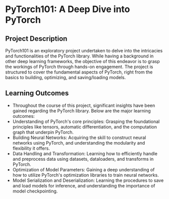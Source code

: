 # PyTorch101: A Deep Dive into PyTorch
## Project Description

PyTorch101 is an exploratory project undertaken to delve into the intricacies and functionalities of the PyTorch library. While having a background in other deep learning frameworks, the objective of this endeavor is to grasp the workings of PyTorch through hands-on engagement. The project is structured to cover the fundamental aspects of PyTorch, right from the basics to building, optimizing, and saving/loading models.

## Learning Outcomes
- Throughout the course of this project, significant insights have been gained regarding the PyTorch library. Below are the major learning outcomes:
- Understanding of PyTorch's core principles: Grasping the foundational principles like tensors, automatic differentiation, and the computation graph that underpin PyTorch.
- Building Neural Networks: Acquiring the skill to construct neural networks using PyTorch, and understanding the modularity and flexibility it offers.
- Data Handling and Transformation: Learning how to efficiently handle and preprocess data using datasets, dataloaders, and transforms in PyTorch.
- Optimization of Model Parameters: Gaining a deep understanding of how to utilize PyTorch's optimization libraries to train neural networks.
- Model Serialization and Deserialization: Learning the procedures to save and load models for inference, and understanding the importance of model checkpointing.
